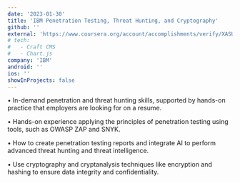 ```yaml
---
date: '2023-01-30'
title: 'IBM Penetration Testing, Threat Hunting, and Cryptography'
github: ''
external: 'https://www.coursera.org/account/accomplishments/verify/XASUQ76YXBEB/'
# tech:
#   - Craft CMS
#   - Chart.js
company: 'IBM'
android: ''
ios: ''
showInProjects: false
---
```


• In-demand penetration and threat hunting skills, supported by hands-on practice that employers are looking for on a resume.

• Hands-on experience applying the principles of penetration testing using tools, such as OWASP ZAP and SNYK.

• How to create penetration testing reports and integrate AI to perform advanced threat hunting and threat intelligence.

• Use cryptography and cryptanalysis techniques like encryption and hashing to ensure data integrity and confidentiality.
